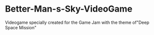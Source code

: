 # Better-Man-s-Sky-VideoGame
Videogame specially created for the Game Jam with the theme of"Deep Space Mission" 

